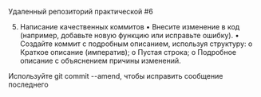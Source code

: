 Удаленный репозиторий практической #6

5. Написание качественных коммитов
    • Внесите изменение в код (например, добавьте новую функцию или
        исправьте ошибку).
    • Создайте коммит с подробным описанием, используя структуру:
    o Краткое описание (императив);
    o Пустая строка;
    o Подробное описание с объяснением причины изменений.

Используйте git commit --amend, чтобы исправить сообщение последнего

